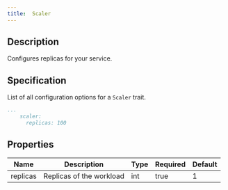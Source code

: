 ```yaml
---
title:  Scaler
---
```


## Description

Configures replicas for your service.

## Specification

List of all configuration options for a `Scaler` trait.

```yaml
...
    scaler:
      replicas: 100
```

## Properties

Name | Description | Type | Required | Default 
------------ | ------------- | ------------- | ------------- | ------------- 
 replicas | Replicas of the workload | int | true | 1 
